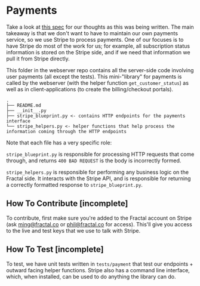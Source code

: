 # Payments

Take a look at [this spec](https://www.notion.so/tryfractal/The-Fractal-Payments-Interface-eaa14ff337f94dd68ce9f812f748217f) for our thoughts as this was being written. The main takeaway is that we don't want to have to maintain our own payments service, so we use Stripe to process payments. One of our focuses is to have Stripe do most of the work for us; for example, all subscription status information is stored on the Stripe side, and if we need that information we pull it from Stripe directly.

This folder in the webserver repo contains all the server-side code involving user payments (all except the tests). This mini-"library" for payments is called by the webserver (with the helper function `get_customer_status`) as well as in client-applications (to create the billing/checkout portals).

```
.
├── README.md
├── __init__.py
├── stripe_blueprint.py <- contains HTTP endpoints for the payments interface
└── stripe_helpers.py <- helper functions that help process the information coming through the HTTP endpoints
```

Note that each file has a very specific role:

`stripe_blueprint.py` is responsible for processing HTTP requests that come through, and returns `400 BAD REQUEST` is the body is incorrectly formed.

`stripe_helpers.py` is responsible for performing any business logic on the Fractal side. It interacts with the Stripe API, and is responsible for returning a correctly formatted response to `stripe_blueprint.py`.

## How To Contribute [incomplete]

To contribute, first make sure you're added to the Fractal account on Stripe (ask ming@fractal.co or phil@fractal.co for access). This'll give you access to the live and test keys that we use to talk with Stripe.

## How To Test [incomplete]

To test, we have unit tests written in `tests/payment` that test our endpoints + outward facing helper functions. Stripe also has a command line interface, which, when installed, can be used to do anything the library can do.
